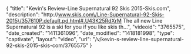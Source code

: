 {
    "title": "Kevin's Review-Line Supernatural 92 Skis 2015-Skis.com",
    "description": "http:\/\/www.skis.com\/Line-Supernatural-92-Skis-2015\/357610P,default,pd.html#.U43K25RdXrM The all new Line Supernatural 92 is a ski for you if you like skis th...",
    "videoid": "3765575",
    "date_created": "1411361096",
    "date_modified": "1418181998",
    "type": "captivate",
    "layout": "video",
    "url": "\/v\/kevin-s-review-line-supernatural-92-skis-2015-skis-com\/3765575"
}